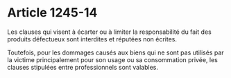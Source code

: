 # Article 1245-14

Les clauses qui visent à écarter ou à limiter la responsabilité du fait des produits défectueux sont interdites et réputées non écrites.

Toutefois, pour les dommages causés aux biens qui ne sont pas utilisés par la victime principalement pour son usage ou sa consommation privée, les clauses stipulées entre professionnels sont valables.
